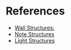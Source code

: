 # References

- [Wall Structures:](./beatwalls/structure.wallStructures/index.md)
- [Note Structures](./beatwalls/structure.noteStructure/index.md)
- [Light Structures](./beatwalls/structure.lightStructure/index.md)

